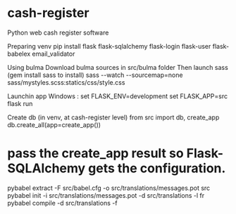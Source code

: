 # cash-register
Python web cash register software

Preparing venv
pip install flask flask-sqlalchemy flask-login flask-user flask-babelex email_validator

Using bulma
Download bulma sources in src/bulma folder
Then launch sass (gem install sass to install)
sass --watch --sourcemap=none sass/mystyles.scss:statics/css/style.css

Launchin app
Windows : 
set FLASK_ENV=development
set FLASK_APP=src
flask run


Create db
(in venv, at cash-register level)
from src import db, create_app
db.create_all(app=create_app())
# pass the create_app result so Flask-SQLAlchemy gets the configuration.


pybabel extract -F src/babel.cfg -o src/translations/messages.pot src
pybabel init -i src/translations/messages.pot -d src/translations -l fr
pybabel compile -d src/translations -f